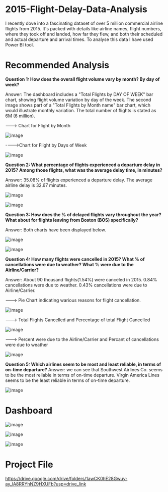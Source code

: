 # 2015-Flight-Delay-Data-Analysis

I recently dove into a fascinating dataset of over 5 million commercial airline flights from 2015. It's packed with details like airline names, flight numbers, where they took off and landed, how far they flew, and both their scheduled and actual departure and arrival times. To analyse this data I have used Power BI tool.

# Recommended Analysis
**Question 1: How does the overall flight volume vary by month? By day of week?**

Answer: The dashboard includes a "Total Flights by DAY OF WEEK" bar chart, showing flight volume variation by day of the week. The second image shows part of a "Total Flights by Month name" bar chart, which would illustrate monthly variation. The total number of flights is stated as 6M (6 million).

---> Chart for Flight by Month

![image](https://github.com/user-attachments/assets/3ec0092e-5018-45c1-864d-cea443047c59)

---->Chart for Flight by Days of Week

![image](https://github.com/user-attachments/assets/df4cb367-8783-47f7-b8d4-79c1eff4613e)

**Question 2: What percentage of flights experienced a departure delay in 2015? Among those flights, what was the average delay time, in minutes?**

Answer: 35.08% of flights experienced a departure delay. The average airline delay is 32.67 minutes. 

![image](https://github.com/user-attachments/assets/135c1099-644d-4f8a-849d-0b4e9287b7c1)

![image](https://github.com/user-attachments/assets/40dce572-0818-4257-8685-5e12415fe0e9)

**Question 3: How does the % of delayed flights vary throughout the year? What about for flights leaving from Boston (BOS) specifically?**

Answer: Both charts have been displayed below.

![image](https://github.com/user-attachments/assets/5c35f3f1-a5f1-4e82-81e3-692931a0e13f)


![image](https://github.com/user-attachments/assets/6d342d29-9f9a-487c-b8f9-a2024547a8d2)

**Question 4: How many flights were cancelled in 2015? What % of cancellations were due to weather? What % were due to the Airline/Carrier?**  

Answer: About 90 thousand flights(1.54%) were canceled in 2015. 0.84% cancellations were due to weather. 0.43% cancellations were due to Airline/Carrier.

---> Pie Chart indicating warious reasons for flight cancellation.

![image](https://github.com/user-attachments/assets/e8f84d16-a1cf-4d69-9ba9-48ef01aa0acc)

---> Total Flights Cancelled and Percentage of total Flight Cancelled

![image](https://github.com/user-attachments/assets/94c38283-ab1b-4557-b037-175c4111f68c)

---> Percent were due to the Airline/Carrier and Percant of cancellations were due to weather

![image](https://github.com/user-attachments/assets/3a2a3fda-ea00-491d-8761-90dafa2fd147)


**Question 5: Which airlines seem to be most and least reliable, in terms of on-time departure?**
Answer: we can see that Southwest Airlines Co. seems to be the most reliable in terms of on-time departure. Virgin America Lines seems to be the least reliable in terms of on-time departure.

![image](https://github.com/user-attachments/assets/5cf5542f-cac4-4bd2-b066-4e8312989f3b)

# Dashboard
![image](https://github.com/user-attachments/assets/30883271-873c-44ab-9a9a-f9593efb736f)

![image](https://github.com/user-attachments/assets/f508564d-30a4-437f-8ec7-9994cc4c8176)

![image](https://github.com/user-attachments/assets/f16ea2d7-5507-455f-b2a7-5e02006f2e28)


# Project File

https://drive.google.com/drive/folders/1awCK0hE28Gwuy-ay_lA8RRYhNZ9HXUFb?usp=drive_link
